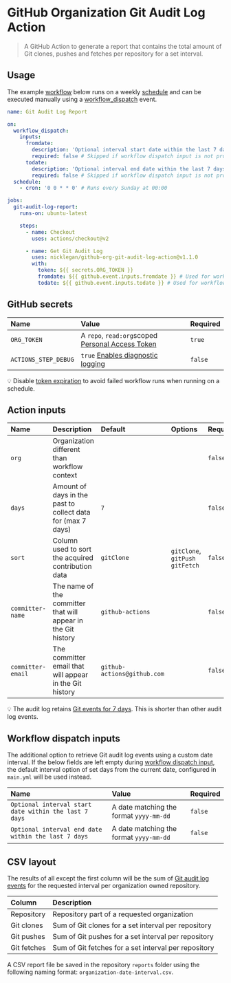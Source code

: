 # GitHub Organization Git Audit Log Action

> A GitHub Action to generate a report that contains the total amount of Git clones, pushes and fetches per repository for a set interval.

## Usage

The example [workflow](https://docs.github.com/en/actions/reference/workflow-syntax-for-github-actions) below runs on a weekly [schedule](https://docs.github.com/en/actions/reference/events-that-trigger-workflows#scheduled-events) and can be executed manually using a [workflow_dispatch](https://docs.github.com/en/actions/reference/events-that-trigger-workflows#manual-events) event.

```yml
name: Git Audit Log Report

on:
  workflow_dispatch:
    inputs:
      fromdate:
        description: 'Optional interval start date within the last 7 days (format: yyyy-mm-dd)'
        required: false # Skipped if workflow dispatch input is not provided
      todate:
        description: 'Optional interval end date within the last 7 days (format: yyyy-mm-dd)'
        required: false # Skipped if workflow dispatch input is not provided
  schedule:
    - cron: '0 0 * * 0' # Runs every Sunday at 00:00

jobs:
  git-audit-log-report:
    runs-on: ubuntu-latest

    steps:
      - name: Checkout
        uses: actions/checkout@v2

      - name: Get Git Audit Log
        uses: nicklegan/github-org-git-audit-log-action@v1.1.0
        with:
          token: ${{ secrets.ORG_TOKEN }}
          fromdate: ${{ github.event.inputs.fromdate }} # Used for workflow dispatch input
          todate: ${{ github.event.inputs.todate }} # Used for workflow dispatch input
```

## GitHub secrets

| Name                 | Value                                              | Required |
| :------------------- | :------------------------------------------------- | :------- |
| `ORG_TOKEN`          | A `repo`, `read:org`scoped [Personal Access Token] | `true`   |
| `ACTIONS_STEP_DEBUG` | `true` [Enables diagnostic logging]                | `false`  |

[personal access token]: https://github.com/settings/tokens/new?scopes=repo,read:org&description=Git+Audit+Log+Action 'Personal Access Token'
[enables diagnostic logging]: https://docs.github.com/en/actions/managing-workflow-runs/enabling-debug-logging#enabling-runner-diagnostic-logging 'Enabling runner diagnostic logging'

:bulb: Disable [token expiration](https://github.blog/changelog/2021-07-26-expiration-options-for-personal-access-tokens/) to avoid failed workflow runs when running on a schedule.

## Action inputs

| Name              | Description                                                   | Default                     | Options                          | Required |
| :---------------- | :------------------------------------------------------------ | :-------------------------- | :------------------------------- | :------- |
| `org`             | Organization different than workflow context                  |                             |                                  | `false`  |
| `days`            | Amount of days in the past to collect data for (max 7 days)   | `7`                         |                                  | `false`  |
| `sort`            | Column used to sort the acquired contribution data            | `gitClone`                  | `gitClone`, `gitPush` `gitFetch` | `false`  |
| `committer-name`  | The name of the committer that will appear in the Git history | `github-actions`            |                                  | `false`  |
| `committer-email` | The committer email that will appear in the Git history       | `github-actions@github.com` |                                  | `false`  |

:bulb: The audit log retains [Git events for 7 days](https://docs.github.com/organizations/keeping-your-organization-secure/reviewing-the-audit-log-for-your-organization#using-the-rest-api). This is shorter than other audit log events.

## Workflow dispatch inputs

The additional option to retrieve Git audit log events using a custom date interval.
If the below fields are left empty during [workflow dispatch input](https://github.blog/changelog/2020-07-06-github-actions-manual-triggers-with-workflow_dispatch/), the default interval option of set days from the current date, configured in `main.yml` will be used instead.

| Name                                                  | Value                                   | Required |
| :---------------------------------------------------- | :-------------------------------------- | :------- |
| `Optional interval start date within the last 7 days` | A date matching the format `yyyy-mm-dd` | `false`  |
| `Optional interval end date within the last 7 days`   | A date matching the format `yyyy-mm-dd` | `false`  |

## CSV layout

The results of all except the first column will be the sum of [Git audit log events](https://docs.github.com/organizations/keeping-your-organization-secure/reviewing-the-audit-log-for-your-organization#git-category-actions) for the requested interval per organization owned repository.

| Column      | Description                                          |
| :---------- | :--------------------------------------------------- |
| Repository  | Repository part of a requested organization          |
| Git clones  | Sum of Git clones for a set interval per repository  |
| Git pushes  | Sum of Git pushes for a set interval per repository  |
| Git fetches | Sum of Git fetches for a set interval per repository |

A CSV report file be saved in the repository `reports` folder using the following naming format: `organization-date-interval.csv`.
